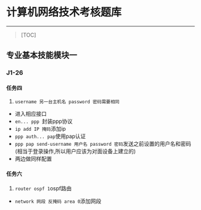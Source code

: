 # 计算机网络技术考核题库
---
> [TOC]
## 专业基本技能模块一

### J1-26

#### 任务四

1. `username 另一台主机名 password 密码需要相同`
  * 进入相应接口
  * `en... ppp `封装ppp协议
  * `ip add IP 掩码`添加ip
  * `ppp auth... pap`使用pap认证
  * `ppp pap send-username 用户名 password 密码`发送之前设置的用户名和密码(相当于登录操作,所以用户应该为对面设备上建立的)
  * 两边做同样配置


#### 任务六

1. `router ospf 1`ospf路由
  * `network 网段 反掩码 area 0`添加网段
